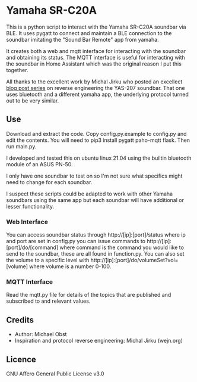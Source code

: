 # Yamaha SR-C20A

This is a python script to interact with the Yamaha SR-C20A soundbar via BLE. It uses pygatt to connect and maintain a BLE connection to the soundbar imitating the "Sound Bar Remote" app from yamaha.

It creates both a web and mqtt interface for interacting with the soundbar and obtaining its status. The MQTT interface is useful for interacting with the soundbar in Home Assistant which was the original reason I put this together.

All thanks to the excellent work by Michal Jirku who posted an excellect [blog post series](https://wejn.org/2021/04/multi-weekend-project-reversing-yamaha-yas-207-remote-control/) on reverse engineering the YAS-207 soundbar. That one uses bluetooth and a different yamaha app, the underlying protocol turned out to be very similar.

## Use

Download and extract the code. Copy config.py.example to config.py and edit the contents. You will need to pip3 install pygatt paho-mqtt flask. Then run main.py.

I developed and tested this on ubuntu linux 21.04 using the builtin bluetooth module of an ASUS PN-50.

I only have one soundbar to test on so I'm not sure what specifics might need to change for each soundbar.

I suspect these scripts could be adapted to work with other Yamaha soundbars using the same app but each soundbar will have additional or lesser functionality.

### Web Interface

You can access soundbar status through http://[ip]:[port]/status where ip and port are set in config.py you can issue commands to http://[ip]:[port]/do/[command] where command is the command you would like to send to the soundbar, these are all found in function.py. You can also set the volume to a specific level with http://[ip]:[port]/do/volumeSet?vol=[volume] where volume is a number 0-100.

### MQTT Interface

Read the mqtt.py file for details of the topics that are published and subscribed to and relevant values.

## Credits

* Author: Michael Obst
* Inspiration and protocol reverse engineering: Michal Jirku (wejn.org)

## Licence

GNU Affero General Public License v3.0
